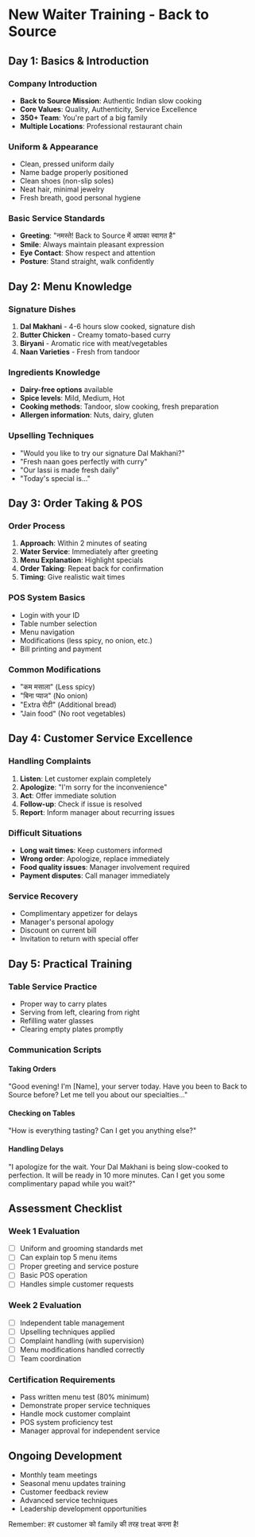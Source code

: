 # New Waiter Training - Back to Source

## Day 1: Basics & Introduction

### Company Introduction
- **Back to Source Mission**: Authentic Indian slow cooking
- **Core Values**: Quality, Authenticity, Service Excellence
- **350+ Team**: You're part of a big family
- **Multiple Locations**: Professional restaurant chain

### Uniform & Appearance
- Clean, pressed uniform daily
- Name badge properly positioned
- Clean shoes (non-slip soles)
- Neat hair, minimal jewelry
- Fresh breath, good personal hygiene

### Basic Service Standards
- **Greeting**: "नमस्ते! Back to Source में आपका स्वागत है"
- **Smile**: Always maintain pleasant expression
- **Eye Contact**: Show respect and attention
- **Posture**: Stand straight, walk confidently

## Day 2: Menu Knowledge

### Signature Dishes
1. **Dal Makhani** - 4-6 hours slow cooked, signature dish
2. **Butter Chicken** - Creamy tomato-based curry
3. **Biryani** - Aromatic rice with meat/vegetables
4. **Naan Varieties** - Fresh from tandoor

### Ingredients Knowledge
- **Dairy-free options** available
- **Spice levels**: Mild, Medium, Hot
- **Cooking methods**: Tandoor, slow cooking, fresh preparation
- **Allergen information**: Nuts, dairy, gluten

### Upselling Techniques
- "Would you like to try our signature Dal Makhani?"
- "Fresh naan goes perfectly with curry"
- "Our lassi is made fresh daily"
- "Today's special is..."

## Day 3: Order Taking & POS

### Order Process
1. **Approach**: Within 2 minutes of seating
2. **Water Service**: Immediately after greeting
3. **Menu Explanation**: Highlight specials
4. **Order Taking**: Repeat back for confirmation
5. **Timing**: Give realistic wait times

### POS System Basics
- Login with your ID
- Table number selection
- Menu navigation
- Modifications (less spicy, no onion, etc.)
- Bill printing and payment

### Common Modifications
- "कम मसाला" (Less spicy)
- "बिना प्याज" (No onion)
- "Extra रोटी" (Additional bread)
- "Jain food" (No root vegetables)

## Day 4: Customer Service Excellence

### Handling Complaints
1. **Listen**: Let customer explain completely
2. **Apologize**: "I'm sorry for the inconvenience"
3. **Act**: Offer immediate solution
4. **Follow-up**: Check if issue is resolved
5. **Report**: Inform manager about recurring issues

### Difficult Situations
- **Long wait times**: Keep customers informed
- **Wrong order**: Apologize, replace immediately
- **Food quality issues**: Manager involvement required
- **Payment disputes**: Call manager immediately

### Service Recovery
- Complimentary appetizer for delays
- Manager's personal apology
- Discount on current bill
- Invitation to return with special offer

## Day 5: Practical Training

### Table Service Practice
- Proper way to carry plates
- Serving from left, clearing from right
- Refilling water glasses
- Clearing empty plates promptly

### Communication Scripts

#### Taking Orders
"Good evening! I'm [Name], your server today. Have you been to Back to Source before? Let me tell you about our specialties..."

#### Checking on Tables
"How is everything tasting? Can I get you anything else?"

#### Handling Delays
"I apologize for the wait. Your Dal Makhani is being slow-cooked to perfection. It will be ready in 10 more minutes. Can I get you some complimentary papad while you wait?"

## Assessment Checklist

### Week 1 Evaluation
- [ ] Uniform and grooming standards met
- [ ] Can explain top 5 menu items
- [ ] Proper greeting and service posture
- [ ] Basic POS operation
- [ ] Handles simple customer requests

### Week 2 Evaluation
- [ ] Independent table management
- [ ] Upselling techniques applied
- [ ] Complaint handling (with supervision)
- [ ] Menu modifications handled correctly
- [ ] Team coordination

### Certification Requirements
- Pass written menu test (80% minimum)
- Demonstrate proper service techniques
- Handle mock customer complaint
- POS system proficiency test
- Manager approval for independent service

## Ongoing Development
- Monthly team meetings
- Seasonal menu updates training
- Customer feedback review
- Advanced service techniques
- Leadership development opportunities

Remember: हर customer को family की तरह treat करना है!